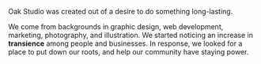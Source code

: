 Oak Studio was created out of a desire to do something long-lasting.

We come from backgrounds in graphic design, web development, marketing, photography, and illustration. We started noticing an increase in **transience** among people and businesses. In response, we looked for a place to put down our roots, and help our community have staying power.
